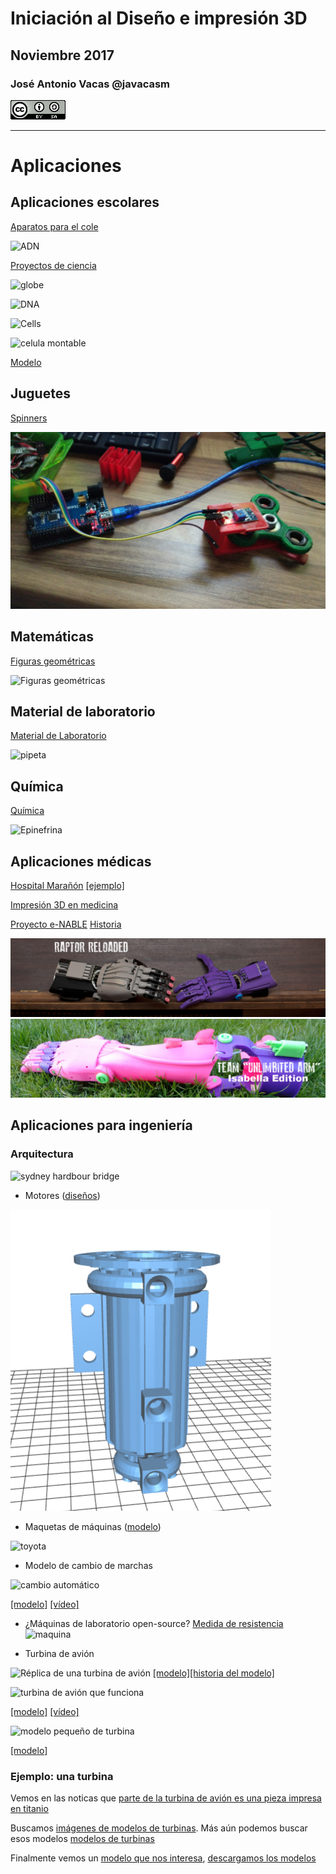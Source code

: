 # Iniciación al Diseño e impresión 3D

## Noviembre 2017

### José Antonio Vacas @javacasm
![CCbySA](images/CCbySQ_88x31.png)

* * *

# Aplicaciones



## Aplicaciones escolares

[Aparatos para el cole](https://www.thingiverse.com/javacasm/collections/cole)

![ADN](https://cdn.thingiverse.com/renders/04/19/93/ee/b7/d2b5ca33bd970f64a6301fa75ae2eb22_preview_card.jpg)

[Proyectos de ciencia](https://www.thingiverse.com/MakerBotLearning/collections/science-projects)

![globe](https://cdn.thingiverse.com/renders/30/e8/04/d6/6d/IMG_1895_Crop_preview_card.jpg)

![DNA](https://cdn.thingiverse.com/renders/b3/30/1e/02/f9/1a99206dd09823bf94f50f0091af27cb_preview_card.JPG)

![Cells](https://cdn.thingiverse.com/renders/cb/27/3c/11/fb/61d0922c1fe213079382f35dd90a4a82_preview_card.jpg)


![celula montable](https://thingiverse-production-new.s3.amazonaws.com/renders/31/87/51/87/f2/882eee1e76aaafc4e3609c0776acdadb_preview_featured.jpg)

[Modelo](https://www.thingiverse.com/thing:2485063)

## Juguetes

[Spinners](https://github.com/javacasm/Spinners)

![Spinners](https://github.com/javacasm/Spinners/raw/master/images/Montaje_testBench.jpg)


## Matemáticas

[Figuras geométricas](https://www.thingiverse.com/javacasm/collections/figuras-geometricas)

![Figuras geométricas](https://cdn.thingiverse.com/renders/ca/20/46/b6/76/SAM_0732_preview_card.JPG)

## Material de laboratorio

[Material de Laboratorio](https://www.thingiverse.com/javacasm/collections/laboratorio)

![pipeta](https://cdn.thingiverse.com/renders/d7/68/6a/35/52/IMG_1752_preview_card.jpg)

## Química

[Química](https://www.thingiverse.com/javacasm/collections/quimica)

![Epinefrina](https://cdn.thingiverse.com/renders/94/43/04/e5/03/WP_20141007_010_preview_card.jpg)

## Aplicaciones médicas

[Hospital Marañón](https://twitter.com/hashtag/hospitalmara%C3%B1on3D?src=hash) [[ejemplo]](https://twitter.com/rupermac/status/722907922930380801)

[Impresión 3D en medicina](http://impresiontresde.com/blog/9-aplicaciones-medicas-de-la-impresion-3d/)

[Proyecto e-NABLE](http://enablingthefuture.org/)
[Historia](http://www.imprimalia3d.com/noticias/2014/03/06/001528/pr-tesis-manos-mediante-impresi-n-3d)

![enable](./images/NEWRELOADED.jpg)
![enable2](./images/ISABELLAARMteam.jpg)

## Aplicaciones para ingeniería

### Arquitectura

![sydney hardbour bridge](https://c4.staticflickr.com/8/7369/9148811913_5e6288750d_n.jpg)

* Motores ([diseños](https://github.com/gNSortino/OSREngines))

![osrEngine](./images/OSREngine.png)

* Maquetas de máquinas ([modelo](http://www.thingiverse.com/thing:644933))

![toyota](http://thingiverse-production-new.s3.amazonaws.com/renders/09/c5/6c/6e/da/IMG_0848_preview_featured.JPG)

* Modelo de cambio de marchas

![cambio automático](http://thingiverse-production-new.s3.amazonaws.com/renders/50/f3/94/7d/20/IMG_0993_preview_featured.JPG)

[[modelo]](http://www.thingiverse.com/thing:713815)  [[vídeo]](https://www.youtube.com/watch?v=-FyC3dn3HJY)

* ¿Máquinas de laboratorio open-source? [Medida de resistencia](http://3dprint.com/57992/testrbot-3d-print-testing/)
![maquina](http://3dprint.com/wp-content/uploads/2015/04/test.png)

* Turbina de avión

![Réplica de una turbina de avión](http://3dprint.com/wp-content/uploads/2014/10/jets1.jpg) [[modelo]](https://www.thingiverse.com/thing:392115)[[historia del modelo]](http://3dprint.com/17716/3d-printed-jet-engine/)

![turbina de avión que funciona](http://thingiverse-production-new.s3.amazonaws.com/renders/f5/fe/54/c3/53/Gerrys_Jet_Engine_preview_featured.jpg)

[[modelo]](http://www.thingiverse.com/thing:114468)    [[vídeo]](https://www.youtube.com/watch?v=6rX4xv5-NvE)

![modelo pequeño de turbina](http://3dprint.com/wp-content/uploads/2014/07/buildyourown5.gif)

[[modelo]](https://www.thingiverse.com/thing:392115)

### Ejemplo: una turbina

Vemos en las noticas que [parte de la turbina de avión es una pieza impresa en titanio](http://www.gereports.com/post/119370423770/jet-engines-with-3d-printed-parts-power-next-gen)

Buscamos [imágenes de modelos de turbinas](https://www.google.es/search?q=thingiverse++turbine&safe=off&espv=2&biw=1920&bih=895&source=lnms&tbm=isch&sa=X&ei=qXVcVbPsKIXwUKX6gKAH&ved=0CAYQ_AUoAQ). Más aún podemos buscar esos modelos [modelos de turbinas](https://www.thingiverse.com/tag:turbine/page:1)

Finalmente vemos un [modelo que nos interesa](http://www.thingiverse.com/thing:76369), [descargamos los modelos](http://www.thingiverse.com/thing:76369/zip)
